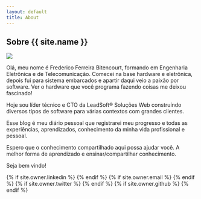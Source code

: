 ```yaml
---
layout: default
title: About
---
```


## Sobre {{ site.name }}

<img class="user-avatar" src="{{ site.owner.avatar }}">

Olá, meu nome é Frederico Ferreira Bitencourt, formando em Engenharia Eletrônica e de Telecomunicação. Comecei na base hardware e eletrônica, depois fui
para sistema embarcados e apartir daqui veio a paixão por software. Ver o hardware que você programa fazendo coisas me deixou fascinado!

Hoje sou líder técnico e CTO da LeadSoft® Soluções Web construíndo diversos tipos de software para várias contextos com grandes clientes.

Esse blog é meu diário pessoal que registrarei meu progresso e todas as experiências, aprendizados, conhecimento da minha vida profissional e pessoal.

Espero que o conhecimento compartilhado aqui possa ajudar você. A melhor forma de aprendizado e ensinar/compartilhar conhecimento.

Seja bem vindo!

<div class="pagination">
  {% if site.owner.linkedin %}
    <a href="{{ site.owner.linkedin }}" class="social-media-icons"><i class="fa fa-2x fa-linkedin-square" aria-hidden="true"></i></a>
  {% endif %}
  {% if site.owner.email %}
    <a href="mailto:{{ site.owner.email }}" class="social-media-icons"><i class="fa fa-2x fa-envelope-square" aria-hidden="true"></i></a>
  {% endif %}
  {% if site.owner.twitter %}
    <a href="https://twitter.com/{{ site.owner.twitter }}" class="social-media-icons"><i class="fa fa-2x fa-twitter-square" aria-hidden="true"></i></a>
  {% endif %}
  {% if site.owner.github %}
    <a href="{{ site.owner.github }}" class="social-media-icons"><i class="fa fa-2x fa-github-square" aria-hidden="true"></i></a>
  {% endif %}
</div>
